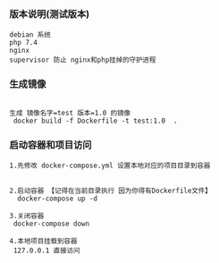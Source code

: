### 版本说明(测试版本)

```
debian 系统
php 7.4
nginx 
supervisor 防止 nginx和php挂掉的守护进程

```

###  生成镜像

```

生成 镜像名字=test 版本=1.0 的镜像
 docker build -f Dockerfile -t test:1.0  .

```

###  启动容器和项目访问

```
1.先修改 docker-compose.yml 设置本地对应的项目目录到容器


2.启动容器 【记得在当前目录执行 因为你得有Dockerfile文件】
  docker-compose up -d

3.关闭容器
 docker-compose down

4.本地项目挂载到容器
 127.0.0.1 直接访问

```
